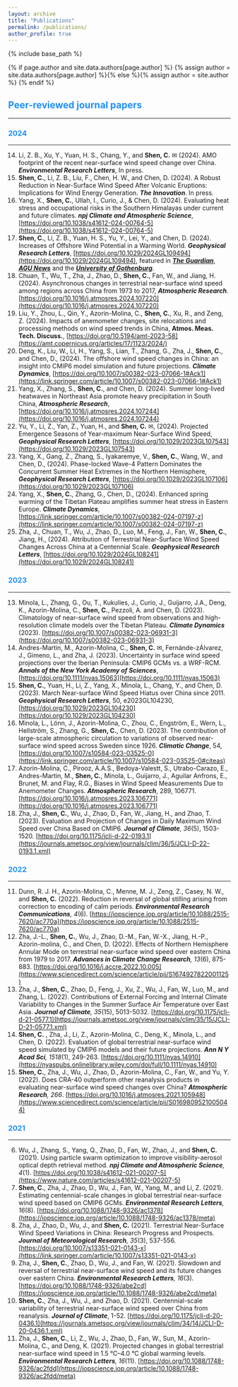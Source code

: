 ```yaml
---
layout: archive
title: "Publications"
permalink: /publications/
author_profile: true
---
```

{% include base_path %}

{% if page.author and site.data.authors[page.author] %}
  {% assign author = site.data.authors[page.author] %}{% else %}{% assign author = site.author %}
{% endif %}

## <span style="color:#1E90FF">Peer-reviewed journal papers</span>
------
### <span style="color:#1E90FF">2024</span> 
------
14. Li, Z. B., Xu, Y., Yuan, H. S., Chang, Y., and **Shen, C.** ✉ (2024). AMO footprint of the recent near-surface wind speed change over China. _**Environmental Research Letters**_, In press.
15. **Shen, C.**, Li, Z. B., Liu, F., Chen, H. W., and Chen, D. (2024). A Robust Reduction in Near-Surface Wind Speed After Volcanic Eruptions: Implications for Wind Energy Generation. _**The Innovation**_. In press.
16. Yang, X., **Shen, C.**, Ullah, I., Curio, J., & Chen, D. (2024). Evaluating heat stress and occupational risks in the Southern Himalayas under current and future climates. _**npj Climate and Atmospheric Science**_, [https://doi.org/10.1038/s41612-024-00764-5](https://doi.org/10.1038/s41612-024-00764-5)
17. **Shen, C.**, Li, Z. B., Yuan, H. S., Yu, Y., Lei, Y., and Chen, D. (2024). Increases of Offshore Wind Potential in a Warming World. _**Geophysical Research Letters**_, [https://doi.org/10.1029/2024GL109494](https://doi.org/10.1029/2024GL109494), featured in [_**The Guardian**_](https://www.theguardian.com/news/article/2024/sep/05/global-heating-could-raise-potential-for-offshore-wind-power-study-says), [_**AGU News**_](https://news.agu.org/8-7-24-warmer-climates-could-mean-more-wind-power/) and the [_**University of Gothenburg**_](https://www.gu.se/en/news/increased-offshore-wind-potential-in-a-warmer-world).
18. Chuan, T., Wu, T., Zha, J., Zhao, D., **Shen, C.**, Fan, W., and Jiang, H. (2024). Asynchronous changes in terrestrial near-surface wind speed among regions across China from 1973 to 2017, _**Atmospheric Research**_. [https://doi.org/10.1016/j.atmosres.2024.107220](https://doi.org/10.1016/j.atmosres.2024.107220)
19. Liu, Y., Zhou, L., Qin, Y., Azorin-Molina, C., **Shen, C.**, Xu, R., and Zeng, Z. (2024). Impacts of anemometer changes, site relocations and processing methods on wind speed trends in China, **Atmos. Meas. Tech. Discuss.**, [https://doi.org/10.5194/amt-2023-58](https://amt.copernicus.org/articles/17/1123/2024/)
20. Deng, K., Liu, W., Li, H., Yang, S., Lian, T., Zhang, G., Zha, J., **Shen, C.**, and Chen, D., (2024). The offshore wind speed changes in China: an insight into CMIP6 model simulation and future projections. _**Climate Dynamics**_, [https://doi.org/10.1007/s00382-023-07066-1#Ack1](https://link.springer.com/article/10.1007/s00382-023-07066-1#Ack1)
21. Yang, X., Zhang, S., **Shen, C.**, and Chen, D. (2024). Summer long-lived heatwaves in Northeast Asia promote heavy precipitation in South China, _**Atmospheric Research**_, [https://doi.org/10.1016/j.atmosres.2024.107244](https://doi.org/10.1016/j.atmosres.2024.107244)
22. Yu, Y., Li, Z., Yan, Z., Yuan, H., and **Shen, C.** ✉, (2024). Projected Emergence Seasons of Year-maximum Near-Surface Wind Speed,  _**Geophysical Research Letters**_, [https://doi.org/10.1029/2023GL107543](https://doi.org/10.1029/2023GL107543)
23. Yang, X., Gang, Z., Zhang, S., Iyakaremye, V., **Shen, C.**, Wang, W., and Chen, D., (2024). Phase-locked Wave-4 Pattern Dominates the Concurrent Summer Heat Extremes in the Northern Hemisphere,  _**Geophysical Research Letters**_, [https://doi.org/10.1029/2023GL107106](https://doi.org/10.1029/2023GL107106)
24. Yang, X., **Shen, C.**, Zhang, G., Chen, D., (2024). Enhanced spring warming of the Tibetan Plateau amplifies summer heat stress in Eastern Europe. _**Climate Dynamics**_, [https://link.springer.com/article/10.1007/s00382-024-07197-z](https://link.springer.com/article/10.1007/s00382-024-07197-z)
25. Zha, J., Chuan, T., Wu, J., Zhao, D., Luo, M., Feng, J., Fan, W., **Shen, C.**, Jiang, H., (2024). Attribution of Terrestrial Near-Surface Wind Speed Changes Across China at a Centennial Scale. _**Geophysical Research Letters**_, [https://doi.org/10.1029/2024GL108241](https://doi.org/10.1029/2024GL108241)


### <span style="color:#1E90FF">2023</span> 
------
13. Minola, L., Zhang, G., Ou, T., Kukulies, J., Curio, J., Guijarro, J.A., Deng, K., Azorin-Molina, C., **Shen, C.**, Pezzoli, A. and Chen, D. (2023). Climatology of near-surface wind speed from observations and high-resolution climate models over the Tibetan Plateau. _**Climate Dynamics**_ (2023). [https://doi.org/10.1007/s00382-023-06931-3](https://doi.org/10.1007/s00382-023-06931-3)
14. Andres-Martin, M., Azorin-Molina, C., **Shen, C.** ✉, Fernánde-zÁlvarez, J., Gimeno, L., and Zha, J. (2023). Uncertainty in surface wind speed projections over the Iberian Peninsula: CMIP6 GCMs vs. a WRF-RCM.  _**Annals of the New York Academy of Sciences**_, [https://doi.org/10.1111/nyas.15063](https://doi.org/10.1111/nyas.15063)
15. **Shen, C.**, Yuan, H., Li, Z., Yang, X., Minola, L., Chang, Y., and Chen, D. (2023). March Near-surface Wind Speed Hiatus over China since 2011. _**Geophysical Research Letters**_, 50, e2023GL104230, [https://doi.org/10.1029/2023GL104230](https://doi.org/10.1029/2023GL104230)
16. Minola, L., Lönn, J., Azorin-Molina, C., Zhou, C., Engström, E., Wern, L., Hellström, S., Zhang, G., **Shen, C.**, Chen, D. (2023). The contribution of large-scale atmospheric circulation to variations of observed near-surface wind speed across Sweden since 1926. _**Climatic Change**_, 54, [https://doi.org/10.1007/s10584-023-03525-0](https://link.springer.com/article/10.1007/s10584-023-03525-0#citeas)
17. Azorin-Molina, C., Pirooz, A.A.S., Bedoya-Valestt, S., Utrabo-Carazo, E., Andres-Martin, M.,  **Shen, C.**, Minola, L., Guijarro, J., Aguilar Anfrons, E., Brunet, M. and Flay, R.G., Biases in Wind Speed Measurements Due to Anemometer Changes. _**Atmospheric Research**_, 289, 106771. [https://doi.org/10.1016/j.atmosres.2023.106771](https://doi.org/10.1016/j.atmosres.2023.106771)
18. Zha, J., **Shen, C.**, Wu, J., Zhao, D., Fan, W., Jiang, H., and Zhao, T. (2023). Evaluation and Projection of Changes in Daily Maximum Wind Speed over China Based on CMIP6. _**Journal of Climate**, 36_(5), 1503-1520. [https://doi.org/10.1175/jcli-d-22-0193.1](https://journals.ametsoc.org/view/journals/clim/36/5/JCLI-D-22-0193.1.xml)

### <span style="color:#1E90FF">2022</span>
------
11. Dunn, R. J. H., Azorin-Molina, C., Menne, M. J., Zeng, Z., Casey, N. W., and **Shen, C.** (2022). Reduction in reversal of global stilling arising from correction to encoding of calm periods. _**Environmental Research Communications**, 4_(6). [https://iopscience.iop.org/article/10.1088/2515-7620/ac770a](https://iopscience.iop.org/article/10.1088/2515-7620/ac770a)
10. Zha, J.-L., **Shen, C.**, Wu, J., Zhao, D.-M., Fan, W.-X., Jiang, H.-P., Azorin-molina, C., and Chen, D. (2022). Effects of Northern Hemisphere Annular Mode on terrestrial near-surface wind speed over eastern China from 1979 to 2017. _**Advances in Climate Change Research**, 13_(6), 875-883. [https://doi.org/10.1016/j.accre.2022.10.005](https://www.sciencedirect.com/science/article/pii/S1674927822001125)
9. Zha, J., **Shen, C.**, Zhao, D., Feng, J., Xu, Z., Wu, J., Fan, W., Luo, M., and Zhang, L. (2022). Contributions of External Forcing and Internal Climate Variability to Changes in the Summer Surface Air Temperature over East Asia. _**Journal of Climate**, 35_(15), 5013-5032. [https://doi.org/10.1175/jcli-d-21-0577.1](https://journals.ametsoc.org/view/journals/clim/35/15/JCLI-D-21-0577.1.xml)
8. **Shen, C.** , Zha, J., Li, Z., Azorin-Molina, C., Deng, K., Minola, L., and Chen, D. (2022). Evaluation of global terrestrial near-surface wind speed simulated by CMIP6 models and their future projections. _**Ann N Y Acad Sci**, 1518_(1), 249-263. [https://doi.org/10.1111/nyas.14910](https://nyaspubs.onlinelibrary.wiley.com/doi/full/10.1111/nyas.14910)
7. **Shen, C.**, Zha, J., Wu, J., Zhao, D., Azorin-Molina, C., Fan, W., and Yu, Y. (2022). Does CRA-40 outperform other reanalysis products in evaluating near-surface wind speed changes over China? _**Atmospheric Research**, 266_. [https://doi.org/10.1016/j.atmosres.2021.105948](https://www.sciencedirect.com/science/article/pii/S0169809521005044)

### <span style="color:#1E90FF">2021</span>
------
6. Wu, J., Zhang, S., Yang, Q., Zhao, D., Fan, W., Zhao, J., and **Shen, C.** (2021). Using particle swarm optimization to improve visibility-aerosol optical depth retrieval method. _**npj Climate and Atmospheric Science**, 4_(1). [https://doi.org/10.1038/s41612-021-00207-5](https://www.nature.com/articles/s41612-021-00207-5)
5. **Shen, C.**, Zha, J., Zhao, D., Wu, J., Fan, W., Yang, M., and Li, Z. (2021). Estimating centennial-scale changes in global terrestrial near-surface wind speed based on CMIP6 GCMs. _**Environmental Research Letters**, 16_(8). [https://doi.org/10.1088/1748-9326/ac1378](https://iopscience.iop.org/article/10.1088/1748-9326/ac1378/meta)
4. Zha, J., Zhao, D., Wu, J., and **Shen, C.** (2021). Terrestrial Near-Surface Wind Speed Variations in China: Research Progress and Prospects. _**Journal of Meteorological Research**, 35_(3), 537-556. [https://doi.org/10.1007/s13351-021-0143-x](https://link.springer.com/article/10.1007/s13351-021-0143-x)
3. Zha, J., **Shen, C.**, Zhao, D., Wu, J., and Fan, W. (2021). Slowdown and reversal of terrestrial near-surface wind speed and its future changes over eastern China. _**Environmental Research Letters**, 16_(3). [https://doi.org/10.1088/1748-9326/abe2cd](https://iopscience.iop.org/article/10.1088/1748-9326/abe2cd/meta)
2. **Shen, C.**, Zha, J., Wu, J., and Zhao, D. (2021). Centennial-scale variability of terrestrial near-surface wind speed over China from reanalysis. _**Journal of Climate**_, 1-52. [https://doi.org/10.1175/jcli-d-20-0436.1](https://journals.ametsoc.org/view/journals/clim/34/14/JCLI-D-20-0436.1.xml)
1. Zha, J., **Shen, C.**, Li, Z., Wu, J., Zhao, D., Fan, W., Sun, M., Azorin-Molina, C., and Deng, K. (2021). Projected changes in global terrestrial near-surface wind speed in 1.5 °C–4.0 °C global warming levels. _**Environmental Research Letters**, 16_(11). [https://doi.org/10.1088/1748-9326/ac2fdd](https://iopscience.iop.org/article/10.1088/1748-9326/ac2fdd/meta)


<style>
hr:nth-of-type(1) {
 border-color: #1E90FF !important;
}
hr:nth-of-type(2) {
 border-color: #1E90FF !important;
}
hr:nth-of-type(3) {
 border-color: #1E90FF !important;
}
hr:nth-of-type(4) {
 border-color: #1E90FF !important;
}
</style>
